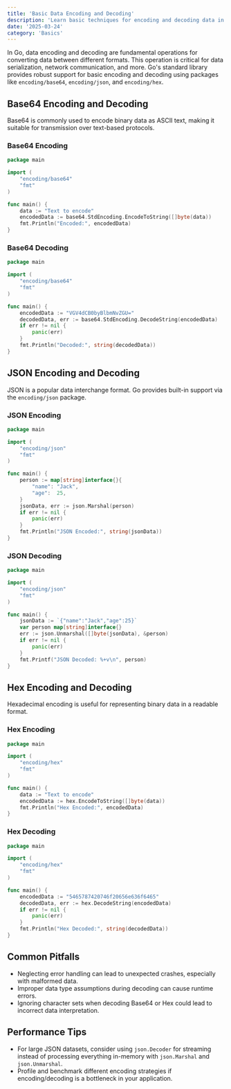 ```yaml
---
title: 'Basic Data Encoding and Decoding'
description: 'Learn basic techniques for encoding and decoding data in Go using built-in and standard libraries.'
date: '2025-03-24'
category: 'Basics'
---
```


In Go, data encoding and decoding are fundamental operations for converting data between different formats. This operation is critical for data serialization, network communication, and more. Go's standard library provides robust support for basic encoding and decoding using packages like `encoding/base64`, `encoding/json`, and `encoding/hex`. 

## Base64 Encoding and Decoding

Base64 is commonly used to encode binary data as ASCII text, making it suitable for transmission over text-based protocols.

### Base64 Encoding

```go
package main

import (
	"encoding/base64"
	"fmt"
)

func main() {
	data := "Text to encode"
	encodedData := base64.StdEncoding.EncodeToString([]byte(data))
	fmt.Println("Encoded:", encodedData)
}
```

### Base64 Decoding

```go
package main

import (
	"encoding/base64"
	"fmt"
)

func main() {
	encodedData := "VGV4dCB0byBlbmNvZGU="
	decodedData, err := base64.StdEncoding.DecodeString(encodedData)
	if err != nil {
		panic(err)
	}
	fmt.Println("Decoded:", string(decodedData))
}
```

## JSON Encoding and Decoding

JSON is a popular data interchange format. Go provides built-in support via the `encoding/json` package.

### JSON Encoding

```go
package main

import (
	"encoding/json"
	"fmt"
)

func main() {
	person := map[string]interface{}{
		"name": "Jack",
		"age":  25,
	}
	jsonData, err := json.Marshal(person)
	if err != nil {
		panic(err)
	}
	fmt.Println("JSON Encoded:", string(jsonData))
}
```

### JSON Decoding

```go
package main

import (
	"encoding/json"
	"fmt"
)

func main() {
	jsonData := `{"name":"Jack","age":25}`
	var person map[string]interface{}
	err := json.Unmarshal([]byte(jsonData), &person)
	if err != nil {
		panic(err)
	}
	fmt.Printf("JSON Decoded: %+v\n", person)
}
```

## Hex Encoding and Decoding

Hexadecimal encoding is useful for representing binary data in a readable format.

### Hex Encoding

```go
package main

import (
	"encoding/hex"
	"fmt"
)

func main() {
	data := "Text to encode"
	encodedData := hex.EncodeToString([]byte(data))
	fmt.Println("Hex Encoded:", encodedData)
}
```

### Hex Decoding

```go
package main

import (
	"encoding/hex"
	"fmt"
)

func main() {
	encodedData := "5465787420746f20656e636f6465"
	decodedData, err := hex.DecodeString(encodedData)
	if err != nil {
		panic(err)
	}
	fmt.Println("Hex Decoded:", string(decodedData))
}
```

## Common Pitfalls

- Neglecting error handling can lead to unexpected crashes, especially with malformed data.
- Improper data type assumptions during decoding can cause runtime errors.
- Ignoring character sets when decoding Base64 or Hex could lead to incorrect data interpretation.

## Performance Tips

- For large JSON datasets, consider using `json.Decoder` for streaming instead of processing everything in-memory with `json.Marshal` and `json.Unmarshal`.
- Profile and benchmark different encoding strategies if encoding/decoding is a bottleneck in your application.